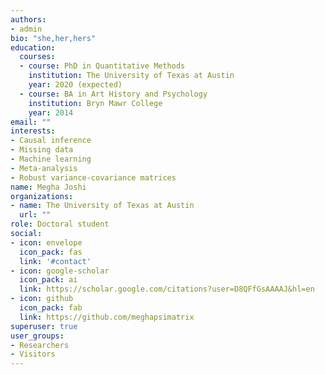 ```yaml
---
authors:
- admin
bio: "she,her,hers"
education:
  courses:
  - course: PhD in Quantitative Methods
    institution: The University of Texas at Austin
    year: 2020 (expected)
  - course: BA in Art History and Psychology
    institution: Bryn Mawr College
    year: 2014
email: ""
interests:
- Causal inference
- Missing data
- Machine learning
- Meta-analysis
- Robust variance-covariance matrices
name: Megha Joshi 
organizations:
- name: The University of Texas at Austin
  url: ""
role: Doctoral student
social:
- icon: envelope
  icon_pack: fas
  link: '#contact'
- icon: google-scholar
  icon_pack: ai
  link: https://scholar.google.com/citations?user=D8QFfGsAAAAJ&hl=en
- icon: github
  icon_pack: fab
  link: https://github.com/meghapsimatrix
superuser: true
user_groups:
- Researchers
- Visitors
---
```


